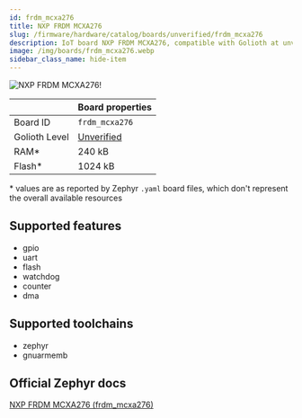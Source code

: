 ```yaml
---
id: frdm_mcxa276
title: NXP FRDM MCXA276
slug: /firmware/hardware/catalog/boards/unverified/frdm_mcxa276
description: IoT board NXP FRDM MCXA276, compatible with Golioth at unverified level.
image: /img/boards/frdm_mcxa276.webp
sidebar_class_name: hide-item
---
```


[//]: # (This is an auto-generated file, do not edit! Changes to it will be lost upon re-generation)

![NXP FRDM MCXA276!](/img/boards/frdm_mcxa276.webp "NXP FRDM MCXA276")

|                | Board properties     |
| -------------  | -------------------- |
| Board ID       | `frdm_mcxa276` |
| Golioth Level  | [Unverified](/firmware/hardware#unverified-boards) |
| RAM*           | 240 kB |
| Flash*         | 1024 kB |

\* values are as reported by Zephyr `.yaml` board files, which don't represent the overall available resources



## Supported features

* gpio
* uart
* flash
* watchdog
* counter
* dma

## Supported toolchains

* zephyr
* gnuarmemb

## Official Zephyr docs

[NXP FRDM MCXA276 (frdm_mcxa276)](https://docs.zephyrproject.org/latest/boards/nxp/frdm_mcxa276/doc/index.html)
